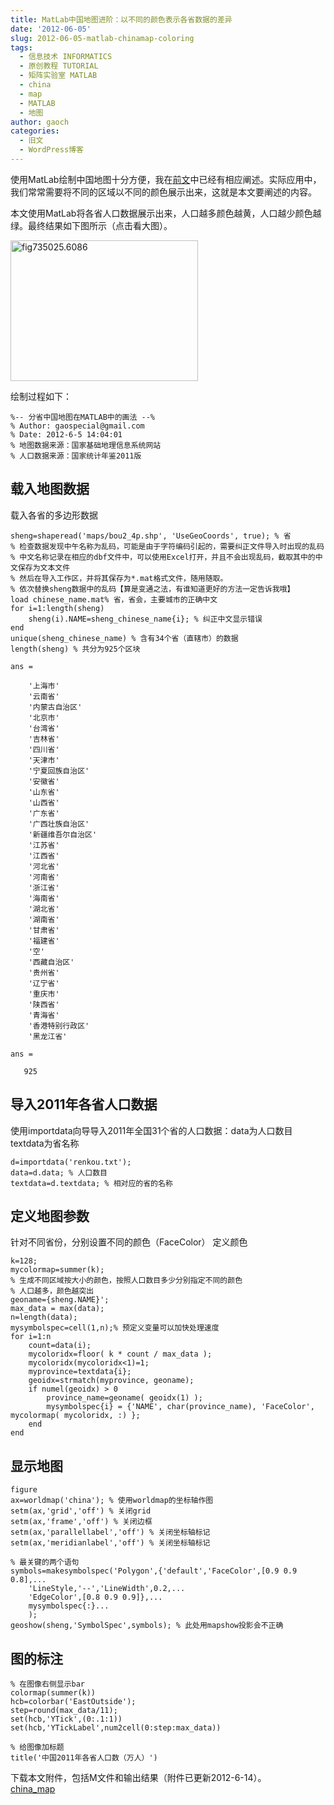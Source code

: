 ```yaml
---
title: MatLab中国地图进阶：以不同的颜色表示各省数据的差异
date: '2012-06-05'
slug: 2012-06-05-matlab-chinamap-coloring
tags:
  - 信息技术 INFORMATICS
  - 原创教程 TUTORIAL
  - 矩阵实验室 MATLAB
  - china
  - map
  - MATLAB
  - 地图
author: gaoch
categories:
  - 旧文
  - WordPress博客
---
```



使用MatLab绘制中国地图十分方便，我在[前文](http://bio-spring.top/?p=165 "使用Matlab画中国地图")中已经有相应阐述。实际应用中，我们常常需要将不同的区域以不同的颜色展示出来，这就是本文要阐述的内容。

本文使用MatLab将各省人口数据展示出来，人口越多颜色越黄，人口越少颜色越绿。最终结果如下图所示（点击看大图）。

[<img src="https://cloudfs-spring.oss-cn-qingdao.aliyuncs.com/bio_spring_uploads/2012/06/fig735025.6086-300x225.png" title="fig735025.6086" class="alignnone size-medium wp-image-356" sizes="(max-width: 300px) 100vw, 300px" srcset="https://cloudfs-spring.oss-cn-qingdao.aliyuncs.com/bio_spring_uploads/2012/06/fig735025.6086-300x225.png 300w, https://cloudfs-spring.oss-cn-qingdao.aliyuncs.com/bio_spring_uploads/2012/06/fig735025.6086-1024x768.png 1024w, https://cloudfs-spring.oss-cn-qingdao.aliyuncs.com/bio_spring_uploads/2012/06/fig735025.6086.png 1201w" width="300" height="225" />](https://cloudfs-spring.oss-cn-qingdao.aliyuncs.com/bio_spring_uploads/2012/06/fig735025.6086.png)

绘制过程如下：

<div class="content">

``` codeinput
%-- 分省中国地图在MATLAB中的画法 --%
% Author: gaospecial@gmail.com
% Date: 2012-6-5 14:04:01
% 地图数据来源：国家基础地理信息系统网站
% 人口数据来源：国家统计年鉴2011版
```

## 载入地图数据<span id="2"></span>

载入各省的多边形数据

``` codeinput
sheng=shaperead('maps/bou2_4p.shp', 'UseGeoCoords', true); % 省
% 检查数据发现中午名称为乱码，可能是由于字符编码引起的，需要纠正文件导入时出现的乱码
% 中文名称记录在相应的dbf文件中，可以使用Excel打开，并且不会出现乱码，截取其中的中文保存为文本文件
% 然后在导入工作区，并将其保存为*.mat格式文件，随用随取。
% 依次替换sheng数据中的乱码【算是变通之法，有谁知道更好的方法一定告诉我哦】
load chinese_name.mat% 省，省会，主要城市的正确中文
for i=1:length(sheng)
    sheng(i).NAME=sheng_chinese_name{i}; % 纠正中文显示错误
end
unique(sheng_chinese_name) % 含有34个省（直辖市）的数据
length(sheng) % 共分为925个区块
```

``` codeoutput
ans = 

    '上海市'
    '云南省'
    '内蒙古自治区'
    '北京市'
    '台湾省'
    '吉林省'
    '四川省'
    '天津市'
    '宁夏回族自治区'
    '安徽省'
    '山东省'
    '山西省'
    '广东省'
    '广西壮族自治区'
    '新疆维吾尔自治区'
    '江苏省'
    '江西省'
    '河北省'
    '河南省'
    '浙江省'
    '海南省'
    '湖北省'
    '湖南省'
    '甘肃省'
    '福建省'
    '空'
    '西藏自治区'
    '贵州省'
    '辽宁省'
    '重庆市'
    '陕西省'
    '青海省'
    '香港特别行政区'
    '黑龙江省'

ans =

   925
```

## 导入2011年各省人口数据<span id="3"></span>

使用importdata向导导入2011年全国31个省的人口数据：data为人口数目
textdata为省名称

``` codeinput
d=importdata('renkou.txt');
data=d.data; % 人口数目
textdata=d.textdata; % 相对应的省的名称
```

## 定义地图参数<span id="4"></span>

针对不同省份，分别设置不同的颜色（FaceColor） 定义颜色

``` codeinput
k=128;
mycolormap=summer(k);
% 生成不同区域按大小的颜色，按照人口数目多少分别指定不同的颜色
% 人口越多，颜色越突出
geoname={sheng.NAME}';
max_data = max(data);
n=length(data);
mysymbolspec=cell(1,n);% 预定义变量可以加快处理速度
for i=1:n
    count=data(i);
    mycoloridx=floor( k * count / max_data );
    mycoloridx(mycoloridx<1)=1;
    myprovince=textdata{i};
    geoidx=strmatch(myprovince, geoname);
    if numel(geoidx) > 0
        province_name=geoname( geoidx(1) );
        mysymbolspec{i} = {'NAME', char(province_name), 'FaceColor', mycolormap( mycoloridx, :) };
    end
end
```

## 显示地图<span id="5"></span>

``` codeinput
figure
ax=worldmap('china'); % 使用worldmap的坐标轴作图
setm(ax,'grid','off') % 关闭grid
setm(ax,'frame','off') % 关闭边框
setm(ax,'parallellabel','off') % 关闭坐标轴标记
setm(ax,'meridianlabel','off') % 关闭坐标轴标记

% 最关键的两个语句
symbols=makesymbolspec('Polygon',{'default','FaceColor',[0.9 0.9 0.8],...
    'LineStyle,'--','LineWidth',0.2,...
    'EdgeColor',[0.8 0.9 0.9]},...
    mysymbolspec{:}...
    );
geoshow(sheng,'SymbolSpec',symbols); % 此处用mapshow投影会不正确
```

## 图的标注<span id="6"></span>

``` codeinput
% 在图像右侧显示bar
colormap(summer(k))
hcb=colorbar('EastOutside');
step=round(max_data/11);
set(hcb,'YTick',(0:.1:1))
set(hcb,'YTickLabel',num2cell(0:step:max_data))

% 给图像加标题
title('中国2011年各省人口数（万人）')
```

</div>

下载本文附件，包括M文件和输出结果（附件已更新2012-6-14）。  
[china\_map](https://cloudfs-spring.oss-cn-qingdao.aliyuncs.com/bio_spring_uploads/2012/06/china_map1.zip)
